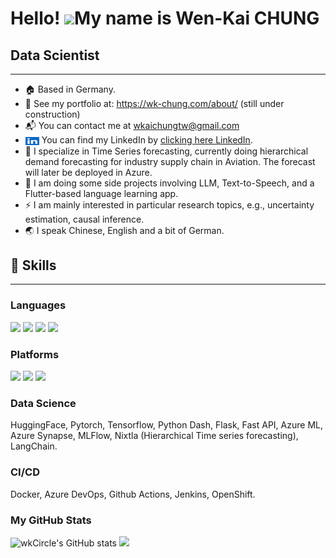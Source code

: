 

Hello! ![](https://user-images.githubusercontent.com/18350557/176309783-0785949b-9127-417c-8b55-ab5a4333674e.gif)My name is Wen-Kai CHUNG
=======================================================================================================================================

<!-- note: width=22px is intentional: local display may seem not aligned but GitHub display seems perfect. -->
## Data Scientist
-----------------
* :house: Based in Germany.
* :rabbit: See my portfolio at: https://wk-chung.com/about/ (still under construction)
* :mailbox_with_mail: You can contact me at wkaichungtw@gmail.com
* <img src="./assets/linkedin-brands.svg" style="vertical-align: middle;" width="22px" height="15px"> You can find my LinkedIn by [clicking here LinkedIn](https://www.linkedin.com/in/wen-kai-chung-376b078a/). 
* :deciduous_tree:  I specialize in Time Series forecasting, currently doing hierarchical demand forecasting for industry supply chain in Aviation. The forecast will later be deployed in Azure.
* :seedling:  I am doing some side projects involving LLM, Text-to-Speech, and a Flutter-based language learning app.
* :zap:  I am mainly interested in particular research topics, e.g., uncertainty estimation, causal inference.
* :earth_asia: I speak Chinese, English and a bit of German.




## :sushi: Skills
-----------------
### Languages
<p align="left">
<img src="https://img.shields.io/badge/Python-FFD43B?style=for-the-badge&logo=python&logoColor=blue">
<img src="https://img.shields.io/badge/Flutter-02569B?style=for-the-badge&logo=flutter&logoColor=white">
<img src="https://img.shields.io/badge/C%2B%2B-00599C?style=for-the-badge&logo=c%2B%2B&logoColor=white">
<img src="https://img.shields.io/badge/mysql-4479A1.svg?style=for-the-badge&logo=mysql&logoColor=white">
</p>

### Platforms
<p align="left">
<img src="https://img.shields.io/badge/Azure_DevOps-0078D7?style=for-the-badge&logo=azure-devops&logoColor=white">
<img src="https://img.shields.io/badge/GitHub-100000?style=for-the-badge&logo=github&logoColor=white">
<img src="https://img.shields.io/badge/Bitbucket-0747a6?style=for-the-badge&logo=bitbucket&logoColor=white">
</p>

### Data Science
HuggingFace, Pytorch, Tensorflow, Python Dash, Flask, Fast API, Azure ML, Azure Synapse, MLFlow, Nixtla (Hierarchical Time series forecasting), LangChain.

### CI/CD
Docker, Azure DevOps, Github Actions, Jenkins, OpenShift.

### My GitHub Stats

<p float="left">
  <!-- <div> -->
  <img src="https://github-readme-stats.vercel.app/api?username=wkcircle&show_icons=true&hide=&count_private=true&title_color=0891b2&text_color=ffffff&icon_color=0891b2&bg_color=1c1917&hide_border=true&show_icons=true" alt="wkCircle's GitHub stats" width="45.5%">
  <!-- </div> -->
  <!-- <div> -->
  <img src="https://github-readme-streak-stats.herokuapp.com/?user=wkcircle&stroke=ffffff&background=1c1917&ring=0891b2&fire=0891b2&currStreakNum=ffffff&currStreakLabel=0891b2&sideNums=ffffff&sideLabels=ffffff&dates=ffffff&hide_border=true" width="50%">
  <!-- </div> -->
</p>